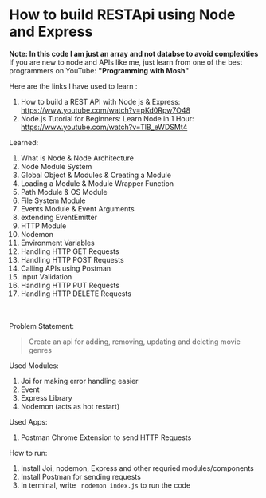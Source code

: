 # How to build RESTApi using Node and Express
<p><b> Note: In this code I am just an array and not databse to avoid complexities </b>
<br> If you are new to node and APIs like me, just learn from one of the best programmers on YouTube: <b>"Programming with Mosh"</b></p>
Here are the links I have used to learn :

1. How to build a REST API with Node js & Express: https://www.youtube.com/watch?v=pKd0Rpw7O48
2. Node.js Tutorial for Beginners: Learn Node in 1 Hour: https://www.youtube.com/watch?v=TlB_eWDSMt4 


Learned:
1. What is Node & Node Architecture
2. Node Module System
3. Global Object & Modules & Creating a Module 
4. Loading a Module & Module Wrapper Function
5. Path Module & OS Module
6. File System Module
7. Events Module & Event Arguments
8. extending EventEmitter
9. HTTP Module
10. Nodemon
11. Environment Variables
12. Handling HTTP GET Requests
13. Handling HTTP POST Requests
14. Calling APIs using Postman
15. Input Validation
16. Handling HTTP PUT Requests
17. Handling HTTP DELETE Requests

<br><br>
Problem Statement:
> Create an api for adding, removing, updating and deleting movie genres </b></p>

Used Modules:
1. Joi for making error handling easier
2. Event 
3. Express Library
4. Nodemon (acts as hot restart)

Used Apps:
1. Postman Chrome Extension to send HTTP Requests  

How to run:
1. Install Joi, nodemon, Express and other requried modules/components
2. Install Postman for sending requests 
3. In terminal, write ``` nodemon index.js``` to run the code